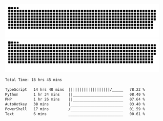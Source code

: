 ![github contribution grid snake animation](https://raw.githubusercontent.com/Madscientiste/Madscientiste/output/github-contribution-grid-snake-dark.svg#gh-dark-mode-only)
![github contribution grid snake animation](https://raw.githubusercontent.com/Madscientiste/Madscientiste/output/github-contribution-grid-snake.svg#gh-light-mode-only)

<!--START_SECTION:waka-->

```text
Total Time: 18 hrs 45 mins

TypeScript   14 hrs 40 mins  |||||||||||||||||||/_____   78.22 %
Python       1 hr 34 mins    ||_______________________   08.40 %
PHP          1 hr 26 mins    ||_______________________   07.64 %
AutoHotkey   38 mins         |________________________   03.40 %
PowerShell   17 mins         /________________________   01.59 %
Text         6 mins          _________________________   00.61 %
```

<!--END_SECTION:waka-->
